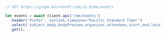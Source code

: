 <!-- markdownlint-disable MD041 -->

```typescript
// GET https://graph.microsoft.com/v1.0/me/events

let events = await client.api('/me/events')
  .header('Prefer','outlook.timezone="Pacific Standard Time"')
  .select('subject,body,bodyPreview,organizer,attendees,start,end,location')
  .get();
```
